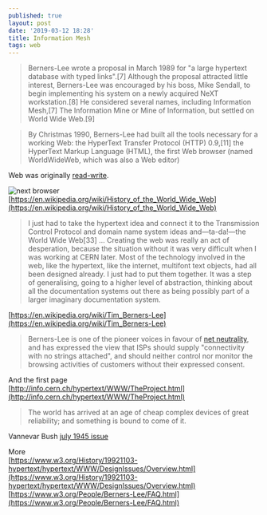 ```yaml
---
published: true
layout: post
date: '2019-03-12 18:28'
title: Information Mesh
tags: web 
---
```

> Berners-Lee wrote a proposal in March 1989 for "a large hypertext database with typed links".[7] Although the proposal attracted little interest, Berners-Lee was encouraged by his boss, Mike Sendall, to begin implementing his system on a newly acquired NeXT workstation.[8] He considered several names, including Information Mesh,[7] The Information Mine or Mine of Information, but settled on World Wide Web.[9]

> By Christmas 1990, Berners-Lee had built all the tools necessary for a working Web: the HyperText Transfer Protocol (HTTP) 0.9,[11] the HyperText Markup Language (HTML), the first Web browser (named WorldWideWeb, which was also a Web editor)

Web was originally [read-write](http://info.cern.ch/NextBrowser.html).

![next browser](http://info.cern.ch/images/NextEditorBW.gif)  
[https://en.wikipedia.org/wiki/History_of_the_World_Wide_Web](https://en.wikipedia.org/wiki/History_of_the_World_Wide_Web)

> I just had to take the hypertext idea and connect it to the Transmission Control Protocol and domain name system ideas and—ta-da!—the World Wide Web[33] ... Creating the web was really an act of desperation, because the situation without it was very difficult when I was working at CERN later. Most of the technology involved in the web, like the hypertext, like the internet, multifont text objects, had all been designed already. I just had to put them together. It was a step of generalising, going to a higher level of abstraction, thinking about all the documentation systems out there as being possibly part of a larger imaginary documentation system.

[https://en.wikipedia.org/wiki/Tim_Berners-Lee](https://en.wikipedia.org/wiki/Tim_Berners-Lee)

> Berners-Lee is one of the pioneer voices in favour of [net neutrality](https://en.wikipedia.org/wiki/Net_neutrality), and has expressed the view that ISPs should supply "connectivity with no strings attached", and should neither control nor monitor the browsing activities of customers without their expressed consent.

And the first page  
[http://info.cern.ch/hypertext/WWW/TheProject.html](http://info.cern.ch/hypertext/WWW/TheProject.html)

> The world has arrived at an age of cheap complex devices of great reliability; and something is bound to come of it.

Vannevar Bush [july 1945 issue](https://www.theatlantic.com/magazine/archive/1945/07/as-we-may-think/303881/)  

More  
[https://www.w3.org/History/19921103-hypertext/hypertext/WWW/DesignIssues/Overview.html](https://www.w3.org/History/19921103-hypertext/hypertext/WWW/DesignIssues/Overview.html)  
[https://www.w3.org/People/Berners-Lee/FAQ.html](https://www.w3.org/People/Berners-Lee/FAQ.html)  
 
